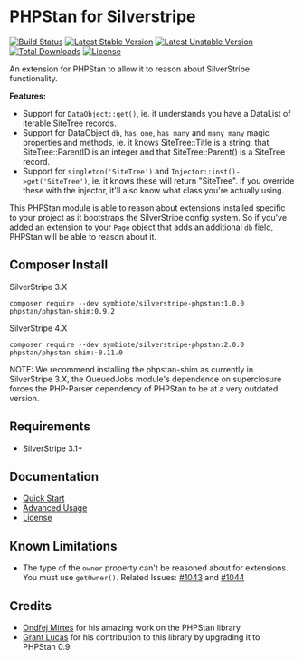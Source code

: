 # PHPStan for Silverstripe

[![Build Status](https://travis-ci.org/symbiote/silverstripe-phpstan.svg?branch=master)](https://travis-ci.org/symbiote/silverstripe-phpstan)
[![Latest Stable Version](https://poser.pugx.org/symbiote/silverstripe-phpstan/version.svg)](https://github.com/symbiote/silverstripe-phpstan/releases)
[![Latest Unstable Version](https://poser.pugx.org/symbiote/silverstripe-phpstan/v/unstable.svg)](https://packagist.org/packages/symbiote/silverstripe-phpstan)
[![Total Downloads](https://poser.pugx.org/symbiote/silverstripe-phpstan/downloads.svg)](https://packagist.org/packages/symbiote/silverstripe-phpstan)
[![License](https://poser.pugx.org/symbiote/silverstripe-phpstan/license.svg)](https://github.com/symbiote/silverstripe-phpstan/blob/master/LICENSE.md)

An extension for PHPStan to allow it to reason about SilverStripe functionality.

**Features:**

- Support for `DataObject::get()`, ie. it understands you have a DataList of iterable SiteTree records.
- Support for DataObject `db`, `has_one`, `has_many` and `many_many` magic properties and methods, ie. it knows SiteTree::Title is a string, that SiteTree::ParentID is an integer and that SiteTree::Parent() is a SiteTree record.
- Support for `singleton('SiteTree')` and `Injector::inst()->get('SiteTree')`, ie. it knows these will return "SiteTree". If you override these with the injector, it'll also know what class you're actually using.

This PHPStan module is able to reason about extensions installed specific to your project as it bootstraps the SilverStripe config system. So if you've added an extension to your `Page` object that adds an additional `db` field, PHPStan will be able to reason about it.

## Composer Install

SilverStripe 3.X
```
composer require --dev symbiote/silverstripe-phpstan:1.0.0 phpstan/phpstan-shim:0.9.2
```

SilverStripe 4.X
```
composer require --dev symbiote/silverstripe-phpstan:2.0.0 phpstan/phpstan-shim:~0.11.0
```

NOTE: We recommend installing the phpstan-shim as currently in SilverStripe 3.X, the QueuedJobs module's dependence on superclosure forces the PHP-Parser dependency of PHPStan to be at a very outdated version.

## Requirements

* SilverStripe 3.1+

## Documentation

* [Quick Start](docs/en/quick-start.md)
* [Advanced Usage](docs/en/advanced-usage.md)
* [License](LICENSE.md)

## Known Limitations

* The type of the `owner` property can't be reasoned about for extensions. You must use `getOwner()`. Related Issues: [#1043](https://github.com/phpstan/phpstan/issues/1043) and [#1044](https://github.com/phpstan/phpstan/issues/1044)

## Credits

* [Ondřej Mirtes](https://github.com/ondrejmirtes) for his amazing work on the PHPStan library
* [Grant Lucas](https://github.com/symbiote/silverstripe-phpstan/pull/8) for his contribution to this library by upgrading it to PHPStan 0.9
